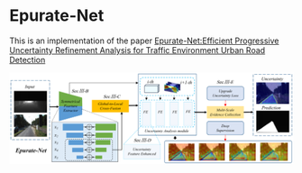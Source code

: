 # Epurate-Net

This is an implementation of the paper [Epurate-Net:Efficient Progressive Uncertainty Refinement Analysis for Traffic Environment Urban Road Detection](https://ieeexplore.ieee.org/abstract/document/10417732)

![Epurate-Net](/Epurate-Net.png)
